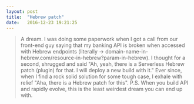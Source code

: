 ```yaml
---
layout: post
title:  "Hebrew patch"
date:   2016-12-23 19:21:25
---
```


>A dream. I was doing some paperwork when I got a call from our front-end guy saying that my banking API is broken when accessed with Hebrew endpoints (literally -> domain-name-in-hebrew.com/resource-in-hebrew?param-in-hebrew). I thought for a second, shrugged and said "Ah, yeah, there is a Serverless Hebrew patch (plugin) for that. I will deploy a new build with it."
Ever since, when I find a rock solid solution for some tough case, I exhale with relief "Aha, there is a Hebrew patch for this".
P.S. When you build API and rapidly evolve, this is the least weirdest dream you can end up with.
